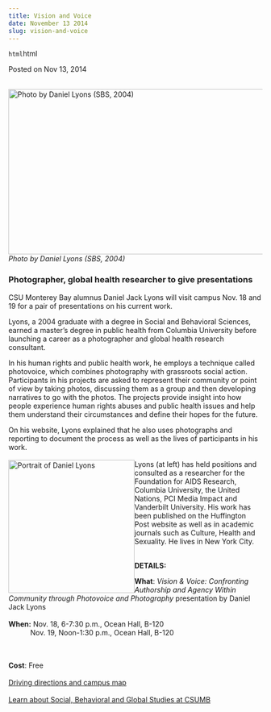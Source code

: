 ```yaml
---
title: Vision and Voice
date: November 13 2014
slug: vision-and-voice
---
```


`html`html

<span class="date">Posted on Nov 13, 2014 </span>

<p class="small"><br>
<img alt="Photo by Daniel Lyons (SBS, 2004)" height="328" src="https://news.csumb.edu/sites/default/files/65/attachments/news/images/lyons_for_web.jpg" width="530"><em>Photo by Daniel Lyons (SBS, 2004)</em></img></br></p>
<h3>Photographer, global health researcher to give
presentations</h3>
<p>CSU Monterey Bay alumnus Daniel Jack Lyons will visit campus
Nov. 18 and 19 for a pair of presentations on his current work.</p>
<p>Lyons, a 2004 graduate with a degree in Social and Behavioral
Sciences, earned a master&#x2019;s degree in public health from Columbia
University before launching a career as a photographer and global
health research consultant.</p>
<p>In his human rights and public health work, he employs a
technique called photovoice, which combines photography with
grassroots social action. Participants in his projects are asked to
represent their community or point of view by taking photos,
discussing them as a group and then developing narratives to go
with the photos. The projects provide insight into how people
experience human rights abuses and public health issues and help
them understand their circumstances and define their hopes for the
future.</p>
<p>On his website, Lyons explained that he also uses photographs
and reporting to document the process as well as the lives of
participants in his work.<br>
<br>
<img alt="Portrait of Daniel Lyons" src="https://news.csumb.edu/sites/default/files/65/attachments/news/images/daniel.jpg" style="width:250px; height:264px; float:left">Lyons (at left) has
held positions and consulted as a researcher for the Foundation for
AIDS Research, Columbia University, the United Nations, PCI Media
Impact and Vanderbilt University. His work has been published on
the Huffington Post website as well as in academic journals such as
Culture, Health and Sexuality. He lives in New York City.</img></br></br></p>
<p><strong>DETAILS:</strong></p>
<p><strong>What</strong>: <em>Vision &amp; Voice: Confronting
Authorship and Agency Within Community through Photovoice and
Photography</em> presentation by Daniel Jack Lyons<br>
<br>
<strong>When:</strong> Nov. 18, 6-7:30 p.m., Ocean Hall,
B-120<br>
&#xA0; &#xA0; &#xA0; &#xA0; &#xA0; &#xA0;Nov. 19, Noon-1:30 p.m.,
Ocean Hall, B-120</br></br></br></p>
<p><strong>Cost</strong>: Free<br>
<br>
<a href="https://csumb.edu/maps" rel="nofollow">Driving directions
and campus map</a><br>
<br>
<a href="https://sbgs.csumb.edu" rel="nofollow">Learn about Social,
Behavioral and Global Studies at CSUMB</a><br>
&#xA0;</br></br></br></br></br></p>

```

```
